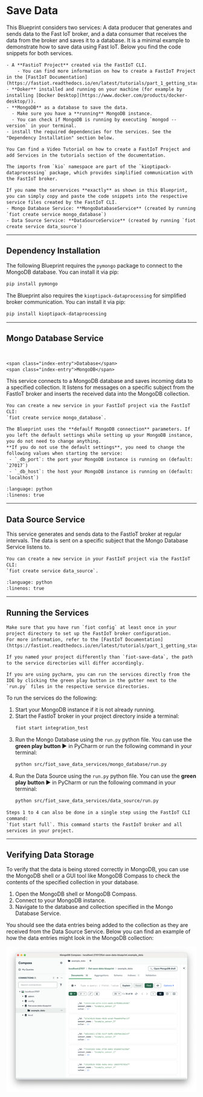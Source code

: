 # Save Data

This Blueprint considers two services: A data producer that generates and sends data to the Fast IoT broker, and a data consumer that receives the data from the broker and saves it to a database.
It is a minimal example to demonstrate how to save data using Fast IoT.
Below you find the code snippets for both services.

```{prereq}
- A **FastioT Project** created via the FastIoT CLI. 
    - You can find more information on how to create a FastIoT Project in the [FastIoT Documentation](https://fastiot.readthedocs.io/en/latest/tutorials/part_1_getting_started/01_first_project_setup.html).
- **Doker** installed and running on your machine (for example by installing [Docker Desktop](https://www.docker.com/products/docker-desktop/)).
- **MongoDB** as a database to save the data.
  - Make sure you have a **running** MongoDB instance. 
  - You can check if MongoDB is running by executing `mongod --version` in your terminal. 
- install the required dependencies for the services. See the "Dependency Installation" section below.
```

```{tutorial}
You Can find a Video Tutorial on how to create a FastIoT Project and add Services in the tutorials section of the documentation.
```

```{note}
The imports from `kio` namespace are part of the `kioptipack-dataprocessing` package, which provides simplified communication with the FastIoT broker.
```
```{tip}
If you name the servervices **exactly** as shown in this Blueprint, you can simply copy and paste the code snippets into the respective service files created by the FastIoT CLI.
- Mongo Database Service: **MongoDatabaseService** (created by running `fiot create service mongo_database`)
- Data Source Service: **DataSourceService** (created by running `fiot create service data_source`)
```
---

## Dependency Installation

The following Blueprint requires the `pymongo` package to connect to the MongoDB database.
You can install it via pip:
```bash
pip install pymongo
```
The Blueprint also requires the `kioptipack-dataprocessing` for simplified broker communication.
You can install it via pip:
```bash
pip install kioptipack-dataprocessing
```

---

## Mongo Database Service
```{index} single: Database 
```
```{index} single: MongoDB
```

```{raw} html
<span class="index-entry">Database</span>
<span class="index-entry">MongoDB</span>
```
This service connects to a MongoDB database and saves incoming data to a specified collection.
It listens for messages on a specific subject from the FastIoT broker and inserts the received data into the MongoDB collection.

```{note}
You can create a new service in your FastIoT project via the FastIoT CLI: 
`fiot create service mongo_database`.
```

```{note}
The Blueprint uses the **defaulf MongoDB connection** parameters. If you left the default settings while setting up your MongoDB instance, you do not need to change anything.
**If you do not use the default settings**, you need to change the following values when starting the service:
 - `_db_port`: the port your MongoDB instance is running on (default: `27017`)
 - `_db_host`: the host your MongoDB instance is running on (default: `localhost`)
```


```{literalinclude} ../../../fast-iot-example-projects/fiot-save-data/src/fiot_save_data_services/mongo_database/mongo_database_service.py
:language: python
:linenos: true
```

---

## Data Source Service
This service generates and sends data to the FastIoT broker at regular intervals.
The data is sent on a specific subject that the Mongo Database Service listens to.

```{note}
You can create a new service in your FastIoT project via the FastIoT CLI: 
`fiot create service data_source`.
```

```{literalinclude} ../../../fast-iot-example-projects/fiot-save-data/src/fiot_save_data_services/data_source/data_source_service.py
:language: python
:linenos: true
```

---

## Running the Services

```{note}
Make sure that you have run `fiot config` at least once in your project directory to set up the FastIoT broker configuration.
For more information, refer to the [FastIoT Documentation](https://fastiot.readthedocs.io/en/latest/tutorials/part_1_getting_started/02_fiot_config.html).
```

```{note}
If you named your project differently than `fiot-save-data`, the path to the service directories will differ accordingly.
```

```{tip}
If you are using pycharm, you can run the services directly from the IDE by clicking the green play button in the gutter next to the `run.py` files in the respective service directories.
```

To run the services do the following:
1. Start your MongoDB instance if it is not already running.
2. Start the FastIoT broker in your project directory inside a terminal:
   ```bash
   fiot start integration_test
   ```
3. Run the Mongo Database using the `run.py` python file. You can use the **green play button ▶️** in PyCharm or run the following command in your terminal:
   ```bash
   python src/fiot_save_data_services/mongo_database/run.py
   ```
4. Run the Data Source using the `run.py` python file. You can use the **green play button ▶️** in PyCharm or run the following command in your terminal:
   ```bash
   python src/fiot_save_data_services/data_source/run.py
   ```
   
```{tip}
Steps 1 to 4 can also be done in a single step using the FastIoT CLI command:
`fiot start full`. This command starts the FastIoT broker and all services in your project.
```

---

## Verifying Data Storage
To verify that the data is being stored correctly in MongoDB, you can use the MongoDB shell or a GUI tool like MongoDB Compass to check the contents of the specified collection in your database.
1. Open the MongoDB shell or MongoDB Compass.
2. Connect to your MongoDB instance. 
3. Navigate to the database and collection specified in the Mongo Database Service.

You should see the data entries being added to the collection as they are received from the Data Source Service.
Below you can find an example of how the data entries might look in the MongoDB collection:

![Blueprints](../_static/blueprint-sava-data-expected-mongo-state.png)


